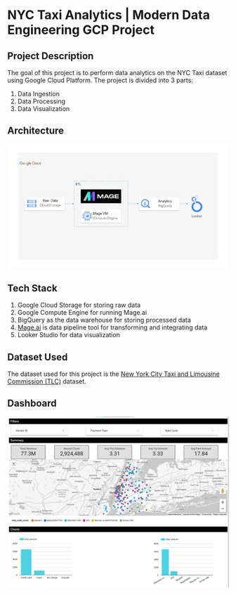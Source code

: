 # NYC Taxi Analytics | Modern Data Engineering GCP Project

## Project Description

The goal of this project is to perform data analytics on the NYC Taxi dataset using Google Cloud Platform. The project is divided into 3 parts:

1. Data Ingestion
2. Data Processing
3. Data Visualization

## Architecture

![Architecture](images/architecture.jpg)

## Tech Stack

1. Google Cloud Storage for storing raw data
2. Google Compute Engine for running Mage.ai
3. BigQuery as the data warehouse for storing processed data
4. [Mage.ai](https://www.mage.ai/) is data pipeline tool for transforming and integrating data
5. Looker Studio for data visualization

## Dataset Used

The dataset used for this project is the [New York City Taxi and Limousine Commission (TLC)](https://www1.nyc.gov/site/tlc/about/tlc-trip-record-data.page) dataset.

## Dashboard

![Dashboard](images/LookerStudio.png)
